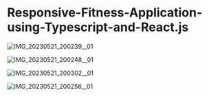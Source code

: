 # Responsive-Fitness-Application-using-Typescript-and-React.js

![IMG_20230521_200239__01](https://github.com/Ashish5143/Responsive-Fitness-Application-using-Typescript-and-React.js/assets/120575887/3abc2799-d98e-411f-b827-b88ed1fdc353)

![IMG_20230521_200248__01](https://github.com/Ashish5143/Responsive-Fitness-Application-using-Typescript-and-React.js/assets/120575887/aebfcd7f-1e69-434d-85d0-ba9c0461c6b1)

![IMG_20230521_200302__01](https://github.com/Ashish5143/Responsive-Fitness-Application-using-Typescript-and-React.js/assets/120575887/44e4ce9a-9e41-4bc0-9f44-4a08f18fd834)

![IMG_20230521_200256__01](https://github.com/Ashish5143/Responsive-Fitness-Application-using-Typescript-and-React.js/assets/120575887/a8614aaa-6d52-43c5-bc94-db4f927aad73)

